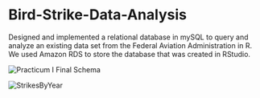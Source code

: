 # Bird-Strike-Data-Analysis

Designed and implemented a relational database in mySQL to query and analyze an existing data set from the Federal Aviation Administration in R. 
We used Amazon RDS to store the database that was created in RStudio.

![Practicum I Final Schema](https://user-images.githubusercontent.com/90521087/219751884-62fda4d5-b6e9-44fa-b4b9-2503f36a4626.jpeg)

![StrikesByYear](https://user-images.githubusercontent.com/90521087/219745567-1f82f351-4762-4a4c-8132-5e6225267bcd.JPG)
